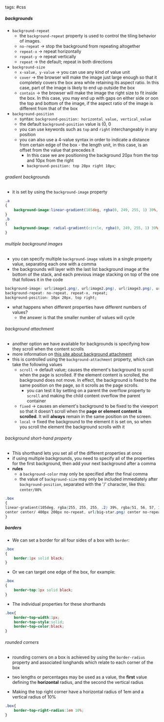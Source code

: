 tags: #css 
##### backgrounds
- `background-repeat`
	- the `background-repeat` property is used to control the tiling behavior of images.
	- `no-repeat` -> stop the background from repeating altogether
	- `repeat-x` -> repeat horizontally
	- `repeat-y` -> repeat vertically
	- `repeat` -> the default; repeat in both directions
- `background-size`
	- `x-value, y-value` -> you can use any kind of value unit
	- `cover` -> the browser will make the image just large enough so that it completely covers the box area while retaining its aspect ratio. In this case, part of the image is likely to end up outside the box
	- `contain` -> the browser will make the image the right size to fit inside the box. In this case, you may end up with gaps on either side or oon the top and bottom of the image, if the aspect ratio of the image is different from that of the box
- `background-position`
	- syntax: `background-position: horizontal_value, vertical_value`
	- the default `background-position` value is (0, 0
	- you can use keywords such as `top` and `right` interchangeably in any position
	- you can also use a 4-value syntax in order to indicate a distance from certain edge of the box - the length unit, in this case, is an offset from the value that precedes it
		- In this case we are positioning the background 20px from the top and 10px from the right
		- `background-position: top 20px right 10px`;

###### gradient backgrounds
- it is set by using the `background-image` property
``` css
.a
{
	background-image:linear-gradient(105deg, rgba(0, 249, 255, 1) 39%, rgba(51, 56, 57, 1) 96%);
}
.b
{
	background-image: radial-gradient(circle, rgba(0, 249, 255, 1) 39%, rgba(51, 56, 57, 1) 96%);
}

```
###### multiple background images
- you can specify multiple `background-image` values in a single property value, separating each one with a comma
- the backgrounds will layer with the last list background image at the bottom of the stack, and each previous image stacking on top of the one that follows it in the code
``` css
background-image: url(image1.png), url(image2.png), url(image3.png), url(image4.png);
background-repeat: no-repeat, repeat-x, repeat;
background-position: 10px 20px, top right;
```
- what happens when different properties have different numbers of values?
	- the answer is that the smaller number of values will cycle


###### background attachment
- another option we have available for backgrounds is specifying how they scroll when the content scrolls
- more information on [this site about background attachment](https://mdn.github.io/learning-area/css/styling-boxes/backgrounds/background-attachment.html)
- this is controlled using the `background-attachment` property, which can take the following values
	- `scroll` -> default value; causes the element's background to scroll when the page is scrolled. If the element content is scrolled, the background does not move. In effect, the background is fixed to the same position on the page, so it scrolls as the page scrolls.
		- you can test it by setting on a parent the overflow property to `scroll` and making the child content overflow the parent container
	- `fixed` -> causes an element's background to be fixed to the viewport so that it doesn't scroll when the **page or element content is scrolled**. It will **always** remain in the same position on the screen.
	- `local` -> fixed the background to the element it is set on, so when you scroll the element the background scrolls with it
###### background short-hand property
- This shorthand lets you set all of the different properties at once
- if using multiple backgrounds, you need to specify all of the properties for the first background, then add your next background after a comma
- **rules**
	- a `background-color` may only be specified after the final comma
	- the value of `background-size` may only be included immediately after `background-position`, separated with the '/' character, like this: `center/80%`
``` css
.box
{
linear-gradient(105deg, rgba(255, 255, 255, .2) 39%, rgba(51, 56, 57, 1) 96%)
center center/ 400px 200px no-repeat, url(big-star.png) center no-repeat, rebeccapurple
}
```

##### borders
- We can set a border for all four sides of a box with `border`:
``` css
.box
{
	border:1px solid black;
}
```
- Or we can target one edge of the box, for example:
``` css
.box
{
	border-top:1px solid black;
}
```
- The individual properties for these shorthands
``` css
.box{
	border-top-width:1px;
	border-top-style:solid;
	border-top-color:black;
}
```
###### rounded corners
- rounding corners on a box is achieved by using the `border-radius` property and associated longhands which relate to each corner of the box
- two lengths or percentages may be used as a value, the **first** value defining the **horizontal** radius, and the second the vertical radius

- Making the top right corner have a horizontal radius of 1em and a vertical radius of 10%
``` css
.box{
	border-top-right-radius:1em 10%;
}
```